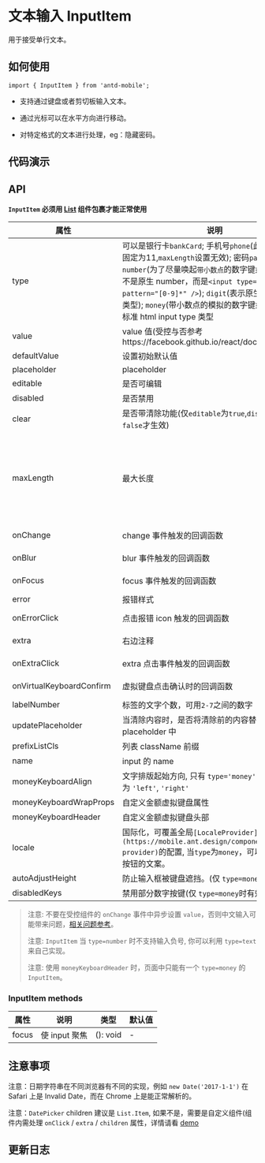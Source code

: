 # 文本输入 InputItem

用于接受单行文本。

## 如何使用

```
import { InputItem } from 'antd-mobile';

```

- 支持通过键盘或者剪切板输入文本。

- 通过光标可以在水平方向进行移动。

- 对特定格式的文本进行处理，eg：隐藏密码。

## 代码演示 


## API

**`InputItem` 必须用 [List](https://mobile.ant.design/components/list) 组件包裹才能正常使用**

|属性 | 说明 | 类型 | 默认值
|----|-----|------|------
| type    | 可以是银行卡`bankCard`; 手机号`phone`(此时最大长度固定为11,`maxLength`设置无效); 密码`password`; 数字`number`(为了尽量唤起`带小数点`的数字键盘，此类型并不是原生 number，而是`<input type="text" pattern="[0-9]*" />`); `digit`(表示原生的 number 类型); `money`(带小数点的模拟的数字键盘) 以及其他标准 html input type 类型 | String |  `text`  |
| value    | value 值(受控与否参考https://facebook.github.io/react/docs/forms.html)  | String |  无  |
| defaultValue    | 设置初始默认值        | String |  -  |
| placeholder      | placeholder        | String | ''  |
| editable    | 是否可编辑        | bool |  true  |
| disabled    | 是否禁用        | bool |  false  |
| clear      |  是否带清除功能(仅`editable`为`true`,`disabled`为`false`才生效) | bool | false  |
| maxLength      |  最大长度      | number |  无。除money类型外，仅当text, email, search, password, tel, or url 有效。具体可以查看文档 https://developer.mozilla.org/zh-TW/docs/Web/HTML/Element/input，以及相关issue https://github.com/ant-design/ant-design-mobile/issues/2966  |
| onChange    | change 事件触发的回调函数 | (val: string): void |  -  |
| onBlur     | blur 事件触发的回调函数 | (val: string): void |   -  |
| onFocus    | focus 事件触发的回调函数 | (val: string): void |  -  |
| error       | 报错样式        | bool |  false  |
| onErrorClick       | 点击报错 icon 触发的回调函数  | (e: Object): void |  无  |
| extra       | 右边注释   | string or node |  ''  |
| onExtraClick      | extra 点击事件触发的回调函数 | (e: Object): void |  无  |
| onVirtualKeyboardConfirm | 虚拟键盘点击确认时的回调函数 | (val: string): void |  无  |
| labelNumber  | 标签的文字个数，可用`2-7`之间的数字 | number | `5` |
| updatePlaceholder  | 当清除内容时，是否将清除前的内容替换到 placeholder 中 | bool |  false  |
| prefixListCls     |   列表 className 前缀      | String |  `am-list`  |
| name    | input 的 name        | String |  无  |
| moneyKeyboardAlign    | 文字排版起始方向, 只有 `type='money'` 支持， 可选为 `'left'`, `'right'`       | String |  'right'  |
| moneyKeyboardWrapProps    | 自定义金额虚拟键盘属性  | Object | {} |
| moneyKeyboardHeader    | 自定义金额虚拟键盘头部  | ReactNode | null |
| locale   | 国际化，可覆盖全局`[LocaleProvider](https://mobile.ant.design/components/locale-provider)`的配置, 当`type`为`money`，可以自定义确认按钮的文案。 | Object: { confirmLabel } |  无 |
| autoAdjustHeight   | 防止输入框被键盘遮挡。(仅 `type=money`时有效) | bool |  false |
| disabledKeys   | 禁用部分数字按键(仅 `type=money`时有效) | array | null |

> 注意: 不要在受控组件的 `onChange` 事件中异步设置 `value`，否则中文输入可能带来问题，[相关问题参考](https://github.com/facebook/react/issues/3926)。
>
> 注意: `InputItem` 当 `type=number` 时不支持输入负号, 你可以利用 `type=text` 来自己实现。
>
> 注意: 使用 `moneyKeyboardHeader` 时，页面中只能有一个 `type=money` 的 `InputItem`。

### InputItem methods

|属性 | 说明 | 类型 | 默认值
|----|-----|------|------
| focus    | 使 input 聚焦  | (): void |  -  |




## 注意事项

注意：日期字符串在不同浏览器有不同的实现，例如 `new Date('2017-1-1')` 在 Safari 上是 Invalid Date，而在 Chrome 上是能正常解析的。

注意：`DatePicker` children 建议是 `List.Item`, 如果不是，需要是自定义组件(组件内需处理 `onClick` / `extra` / `children` 属性，详情请看 [demo](https://mobile.ant.design/components/date-picker)

## 更新日志
